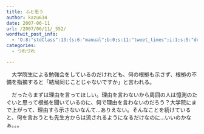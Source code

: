 ```yaml
---
title: ふと思う
author: kazu634
date: 2007-06-11
url: /2007/06/11/_552/
wordtwit_post_info:
  - 'O:8:"stdClass":13:{s:6:"manual";b:0;s:11:"tweet_times";i:1;s:5:"delay";i:0;s:7:"enabled";i:1;s:10:"separation";s:2:"60";s:7:"version";s:3:"3.7";s:14:"tweet_template";b:0;s:6:"status";i:2;s:6:"result";a:0:{}s:13:"tweet_counter";i:2;s:13:"tweet_log_ids";a:1:{i:0;i:2983;}s:9:"hash_tags";a:0:{}s:8:"accounts";a:1:{i:0;s:7:"kazu634";}}'
categories:
  - つれづれ

---
```

<div class="section">
<p>
    　大学院生による勉強会をしているのだけれども、何の根拠も示さず、根拠の不備を指摘すると「結局同じことじゃないですか」と言われる。
</p>
  
<p>
    　だったらまずは理由を言ってほしい。理由を言わないから周囲の人は憶測のたぐいと思って根拠を聞いているのに、何で理由を言わないのだろう？大学院にまで上がって、理由すら示さないなんて…ありえない。そんなことを続けていると、何を言おうとも先生方からは流されるようになるだけなのに…いいのかなぁ。。。
</p>
</div>